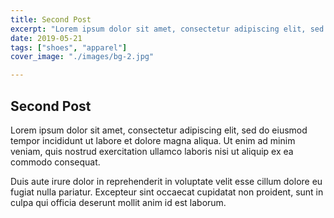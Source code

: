 ```yaml
---
title: Second Post
excerpt: "Lorem ipsum dolor sit amet, consectetur adipiscing elit, sed do eiusmod tempor incididunt ut labore et dolore magna aliqua."
date: 2019-05-21
tags: ["shoes", "apparel"]
cover_image: "./images/bg-2.jpg"

---
```


## Second Post

Lorem ipsum dolor sit amet, consectetur adipiscing elit, sed do eiusmod tempor incididunt ut labore et dolore magna aliqua. Ut enim ad minim veniam, quis nostrud exercitation ullamco laboris nisi ut aliquip ex ea commodo consequat.

Duis aute irure dolor in reprehenderit in voluptate velit esse cillum dolore eu fugiat nulla pariatur. Excepteur sint occaecat cupidatat non proident, sunt in culpa qui officia deserunt mollit anim id est laborum.
